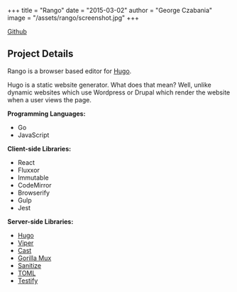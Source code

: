 +++
title = "Rango"
date = "2015-03-02"
author = "George Czabania"
image = "/assets/rango/screenshot.jpg"
+++

[Github](https://github.com/stayradiated/rango)

## Project Details

Rango is a browser based editor for [Hugo](http://gohugo.io).

Hugo is a static website generator. What does that mean? Well, unlike dynamic
websites which use Wordpress or Drupal which render the website when a user
views the page.


**Programming Languages:**

- Go
- JavaScript

**Client-side Libraries:**

- React
- Fluxxor
- Immutable
- CodeMirror
- Browserify
- Gulp
- Jest

**Server-side Libraries:**

- [Hugo](https://github.com/spf13/hugo)
- [Viper](https://github.com/spf13/viper)
- [Cast](https://github.com/spf13/cast)
- [Gorilla Mux](https://github.com/gorilla/mux)
- [Sanitize](https://github.com/kennygrant/sanitize)
- [TOML](https://github.com/BurntSushi/toml)
- [Testify](https://github.com/stretchr/testify)
